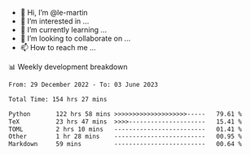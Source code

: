 - 👋 Hi, I’m @le-martin
- 👀 I’m interested in ...
- 🌱 I’m currently learning ...
- 💞️ I’m looking to collaborate on ...
- 📫 How to reach me ...

<!---
Tutorial for using WakaTime stats in GitHub profile: https://github.com/athul/waka-readme
-->

📊 Weekly development breakdown
<!--START_SECTION:waka-->

```txt
From: 29 December 2022 - To: 03 June 2023

Total Time: 154 hrs 27 mins

Python       122 hrs 58 mins >>>>>>>>>>>>>>>>>>>>-----   79.61 %
TeX          23 hrs 47 mins  >>>>---------------------   15.41 %
TOML         2 hrs 10 mins   -------------------------   01.41 %
Other        1 hr 28 mins    -------------------------   00.95 %
Markdown     59 mins         -------------------------   00.64 %
```

<!--END_SECTION:waka-->

<!---
le-martin/le-martin is a ✨ special ✨ repository because its `README.md` (this file) appears on your GitHub profile.
You can click the Preview link to take a look at your changes.
--->
